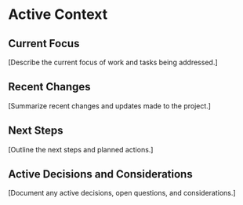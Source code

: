 # Active Context

## Current Focus

[Describe the current focus of work and tasks being addressed.]

## Recent Changes

[Summarize recent changes and updates made to the project.]

## Next Steps

[Outline the next steps and planned actions.]

## Active Decisions and Considerations

[Document any active decisions, open questions, and considerations.]
